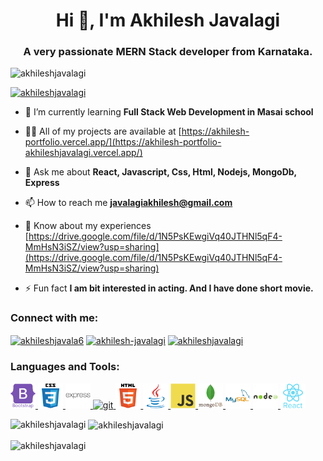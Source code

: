 <h1 align="center">Hi 👋, I'm Akhilesh Javalagi</h1>
<h3 align="center">A very passionate MERN Stack developer from Karnataka.</h3>

<p align="left"> <img src="https://komarev.com/ghpvc/?username=akhileshjavalagi&label=Profile%20views&color=0e75b6&style=flat" alt="akhileshjavalagi" /> </p>

<p align="left"> <a href="https://github.com/ryo-ma/github-profile-trophy"><img src="https://github-profile-trophy.vercel.app/?username=akhileshjavalagi" alt="akhileshjavalagi" /></a> </p>

- 🌱 I’m currently learning **Full Stack Web Development in Masai school**

- 👨‍💻 All of my projects are available at [https://akhilesh-portfolio.vercel.app/](https://akhilesh-portfolio-akhileshjavalagi.vercel.app/)

- 💬 Ask me about **React, Javascript, Css, Html, Nodejs, MongoDb, Express**

- 📫 How to reach me **javalagiakhilesh@gmail.com**

- 📄 Know about my experiences [https://drive.google.com/file/d/1N5PsKEwgiVq40JTHNl5qF4-MmHsN3iSZ/view?usp=sharing](https://drive.google.com/file/d/1N5PsKEwgiVq40JTHNl5qF4-MmHsN3iSZ/view?usp=sharing)

- ⚡ Fun fact **I am bit interested in acting. And I have done short movie.**

<h3 align="left">Connect with me:</h3>
<p align="left">
<a href="https://twitter.com/akhileshjavala6" target="blank"><img align="center" src="https://raw.githubusercontent.com/rahuldkjain/github-profile-readme-generator/master/src/images/icons/Social/twitter.svg" alt="akhileshjavala6" height="30" width="40" /></a>
<a href="https://linkedin.com/in/akhilesh-javalagi" target="blank"><img align="center" src="https://raw.githubusercontent.com/rahuldkjain/github-profile-readme-generator/master/src/images/icons/Social/linked-in-alt.svg" alt="akhilesh-javalagi" height="30" width="40" /></a>
<a href="https://instagram.com/akhileshjavalagi" target="blank"><img align="center" src="https://raw.githubusercontent.com/rahuldkjain/github-profile-readme-generator/master/src/images/icons/Social/instagram.svg" alt="akhileshjavalagi" height="30" width="40" /></a>
</p>

<h3 align="left">Languages and Tools:</h3>
<p align="left"> <a href="https://getbootstrap.com" target="_blank" rel="noreferrer"> <img src="https://raw.githubusercontent.com/devicons/devicon/master/icons/bootstrap/bootstrap-plain-wordmark.svg" alt="bootstrap" width="40" height="40"/> </a> <a href="https://www.w3schools.com/css/" target="_blank" rel="noreferrer"> <img src="https://raw.githubusercontent.com/devicons/devicon/master/icons/css3/css3-original-wordmark.svg" alt="css3" width="40" height="40"/> </a> <a href="https://expressjs.com" target="_blank" rel="noreferrer"> <img src="https://raw.githubusercontent.com/devicons/devicon/master/icons/express/express-original-wordmark.svg" alt="express" width="40" height="40"/> </a> <a href="https://git-scm.com/" target="_blank" rel="noreferrer"> <img src="https://www.vectorlogo.zone/logos/git-scm/git-scm-icon.svg" alt="git" width="40" height="40"/> </a> <a href="https://www.w3.org/html/" target="_blank" rel="noreferrer"> <img src="https://raw.githubusercontent.com/devicons/devicon/master/icons/html5/html5-original-wordmark.svg" alt="html5" width="40" height="40"/> </a> <a href="https://www.java.com" target="_blank" rel="noreferrer"> <img src="https://raw.githubusercontent.com/devicons/devicon/master/icons/java/java-original.svg" alt="java" width="40" height="40"/> </a> <a href="https://developer.mozilla.org/en-US/docs/Web/JavaScript" target="_blank" rel="noreferrer"> <img src="https://raw.githubusercontent.com/devicons/devicon/master/icons/javascript/javascript-original.svg" alt="javascript" width="40" height="40"/> </a> <a href="https://www.mongodb.com/" target="_blank" rel="noreferrer"> <img src="https://raw.githubusercontent.com/devicons/devicon/master/icons/mongodb/mongodb-original-wordmark.svg" alt="mongodb" width="40" height="40"/> </a> <a href="https://www.mysql.com/" target="_blank" rel="noreferrer"> <img src="https://raw.githubusercontent.com/devicons/devicon/master/icons/mysql/mysql-original-wordmark.svg" alt="mysql" width="40" height="40"/> </a> <a href="https://nodejs.org" target="_blank" rel="noreferrer"> <img src="https://raw.githubusercontent.com/devicons/devicon/master/icons/nodejs/nodejs-original-wordmark.svg" alt="nodejs" width="40" height="40"/> </a> <a href="https://reactjs.org/" target="_blank" rel="noreferrer"> <img src="https://raw.githubusercontent.com/devicons/devicon/master/icons/react/react-original-wordmark.svg" alt="react" width="40" height="40"/> </a> </p>

<p><img align="left" src="https://github-readme-stats.vercel.app/api/top-langs?username=akhileshjavalagi&show_icons=true&locale=en&layout=compact" alt="akhileshjavalagi" /></p>

<p>&nbsp;<img align="center" src="https://github-readme-stats.vercel.app/api?username=akhileshjavalagi&show_icons=true&locale=en" alt="akhileshjavalagi" /></p>

<p><img align="center" src="https://github-readme-streak-stats.herokuapp.com/?user=akhileshjavalagi&" alt="akhileshjavalagi" /></p>
